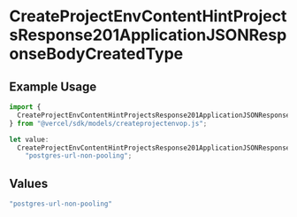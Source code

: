 # CreateProjectEnvContentHintProjectsResponse201ApplicationJSONResponseBodyCreatedType

## Example Usage

```typescript
import {
  CreateProjectEnvContentHintProjectsResponse201ApplicationJSONResponseBodyCreatedType,
} from "@vercel/sdk/models/createprojectenvop.js";

let value:
  CreateProjectEnvContentHintProjectsResponse201ApplicationJSONResponseBodyCreatedType =
    "postgres-url-non-pooling";
```

## Values

```typescript
"postgres-url-non-pooling"
```